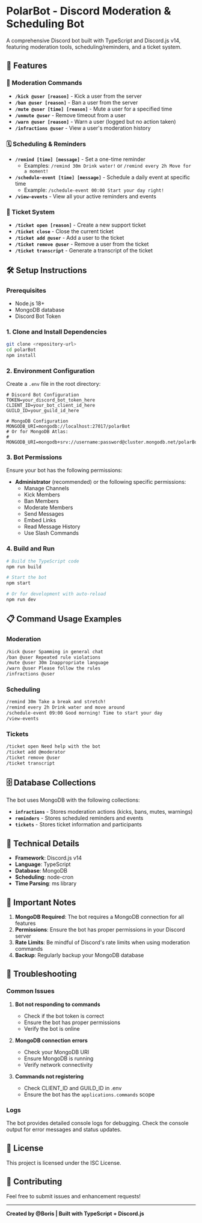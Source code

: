 # PolarBot - Discord Moderation & Scheduling Bot

A comprehensive Discord bot built with TypeScript and Discord.js v14, featuring moderation tools, scheduling/reminders, and a ticket system.

## 🚀 Features

### 🔨 Moderation Commands
- **`/kick @user [reason]`** - Kick a user from the server
- **`/ban @user [reason]`** - Ban a user from the server  
- **`/mute @user [time] [reason]`** - Mute a user for a specified time
- **`/unmute @user`** - Remove timeout from a user
- **`/warn @user [reason]`** - Warn a user (logged but no action taken)
- **`/infractions @user`** - View a user's moderation history

### 🗓️ Scheduling & Reminders
- **`/remind [time] [message]`** - Set a one-time reminder
  - Examples: `/remind 30m Drink water!` or `/remind every 2h Move for a moment!`
- **`/schedule-event [time] [message]`** - Schedule a daily event at specific time
  - Example: `/schedule-event 00:00 Start your day right!`
- **`/view-events`** - View all your active reminders and events

### 🎫 Ticket System
- **`/ticket open [reason]`** - Create a new support ticket
- **`/ticket close`** - Close the current ticket
- **`/ticket add @user`** - Add a user to the ticket
- **`/ticket remove @user`** - Remove a user from the ticket
- **`/ticket transcript`** - Generate a transcript of the ticket

## 🛠️ Setup Instructions

### Prerequisites
- Node.js 18+ 
- MongoDB database
- Discord Bot Token

### 1. Clone and Install Dependencies
```bash
git clone <repository-url>
cd polarBot
npm install
```

### 2. Environment Configuration
Create a `.env` file in the root directory:
```env
# Discord Bot Configuration
TOKEN=your_discord_bot_token_here
CLIENT_ID=your_bot_client_id_here
GUILD_ID=your_guild_id_here

# MongoDB Configuration
MONGODB_URI=mongodb://localhost:27017/polarBot
# Or for MongoDB Atlas:
# MONGODB_URI=mongodb+srv://username:password@cluster.mongodb.net/polarBot
```

### 3. Bot Permissions
Ensure your bot has the following permissions:
- **Administrator** (recommended) or the following specific permissions:
  - Manage Channels
  - Kick Members
  - Ban Members
  - Moderate Members
  - Send Messages
  - Embed Links
  - Read Message History
  - Use Slash Commands

### 4. Build and Run
```bash
# Build the TypeScript code
npm run build

# Start the bot
npm start

# Or for development with auto-reload
npm run dev
```

## 📋 Command Usage Examples

### Moderation
```bash
/kick @user Spamming in general chat
/ban @user Repeated rule violations
/mute @user 30m Inappropriate language
/warn @user Please follow the rules
/infractions @user
```

### Scheduling
```bash
/remind 30m Take a break and stretch!
/remind every 2h Drink water and move around
/schedule-event 09:00 Good morning! Time to start your day
/view-events
```

### Tickets
```bash
/ticket open Need help with the bot
/ticket add @moderator
/ticket remove @user
/ticket transcript
```

## 🗄️ Database Collections

The bot uses MongoDB with the following collections:

- **`infractions`** - Stores moderation actions (kicks, bans, mutes, warnings)
- **`reminders`** - Stores scheduled reminders and events
- **`tickets`** - Stores ticket information and participants

## 🔧 Technical Details

- **Framework**: Discord.js v14
- **Language**: TypeScript
- **Database**: MongoDB
- **Scheduling**: node-cron
- **Time Parsing**: ms library

## 🚨 Important Notes

1. **MongoDB Required**: The bot requires a MongoDB connection for all features
2. **Permissions**: Ensure the bot has proper permissions in your Discord server
3. **Rate Limits**: Be mindful of Discord's rate limits when using moderation commands
4. **Backup**: Regularly backup your MongoDB database

## 🐛 Troubleshooting

### Common Issues

1. **Bot not responding to commands**
   - Check if the bot token is correct
   - Ensure the bot has proper permissions
   - Verify the bot is online

2. **MongoDB connection errors**
   - Check your MongoDB URI
   - Ensure MongoDB is running
   - Verify network connectivity

3. **Commands not registering**
   - Check CLIENT_ID and GUILD_ID in .env
   - Ensure the bot has the `applications.commands` scope

### Logs
The bot provides detailed console logs for debugging. Check the console output for error messages and status updates.

## 📝 License

This project is licensed under the ISC License.

## 🤝 Contributing

Feel free to submit issues and enhancement requests!

---

**Created by @Boris | Built with TypeScript + Discord.js** 
